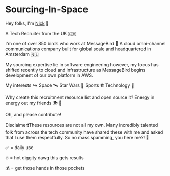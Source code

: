 # Sourcing-In-Space

Hey folks, I'm [Nick](https://www.linkedin.com/in/nick-dickinson-techrecruiter/) 👋

A Tech Recruiter from the UK 🇬🇧 

I'm one of over 850 birds who work at MessageBird 🐥 A cloud omni-channel communications company built for global scale and headquartered in Amsterdam 🇳🇱

My sourcing expertise lie in software engineering however, my focus has shifted recently to cloud and infrastructure as MessageBird begins development of our own platform in AWS. 

My interests ↪️ Space 🛰 Star Wars 💫 Sports ⚽️ Technology 🚀 

Why create this recruitment resource list and open source it? Energy in energy out my friends 🌍 💚

Oh, and please contribute! 

Disclaimer❗️These resources are not all my own. Many incredibly talented folk from across the tech community have shared these with me and asked that I use them respectfully. So no mass spamming, you here me?! 🤠 


✅ = daily use 

🔥 = hot diggity dawg this gets results 

💰 = get those hands in those pockets 
